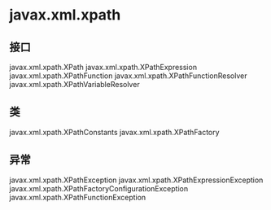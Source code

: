# javax.xml.xpath

## 接口

javax.xml.xpath.XPath
javax.xml.xpath.XPathExpression
javax.xml.xpath.XPathFunction
javax.xml.xpath.XPathFunctionResolver
javax.xml.xpath.XPathVariableResolver

## 类

javax.xml.xpath.XPathConstants
javax.xml.xpath.XPathFactory

## 异常

javax.xml.xpath.XPathException
javax.xml.xpath.XPathExpressionException
javax.xml.xpath.XPathFactoryConfigurationException
javax.xml.xpath.XPathFunctionException




